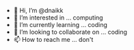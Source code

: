 - 👋 Hi, I’m @dnaikk
- 👀 I’m interested in ... computing
- 🌱 I’m currently learning ... coding
- 💞️ I’m looking to collaborate on ... coding
- 📫 How to reach me ... don't

<!---
dnaikk/dnaikk is a ✨ special ✨ repository because its `README.md` (this file) appears on your GitHub profile.
You can click the Preview link to take a look at your changes.
--->
